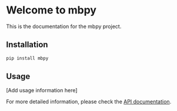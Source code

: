 # Welcome to mbpy

This is the documentation for the mbpy project.

## Installation

```bash
pip install mbpy
```

## Usage

[Add usage information here]

For more detailed information, please check the [API documentation](api.md).
